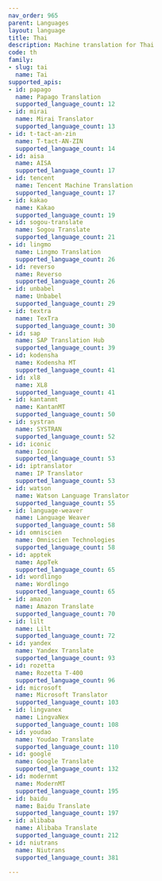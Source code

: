 ```yaml
---
nav_order: 965
parent: Languages
layout: language
title: Thai
description: Machine translation for Thai
code: th
family:
- slug: tai
  name: Tai
supported_apis:
- id: papago
  name: Papago Translation
  supported_language_count: 12
- id: mirai
  name: Mirai Translator
  supported_language_count: 13
- id: t-tact-an-zin
  name: T-tact-AN-ZIN
  supported_language_count: 14
- id: aisa
  name: AISA
  supported_language_count: 17
- id: tencent
  name: Tencent Machine Translation
  supported_language_count: 17
- id: kakao
  name: Kakao
  supported_language_count: 19
- id: sogou-translate
  name: Sogou Translate
  supported_language_count: 21
- id: lingmo
  name: Lingmo Translation
  supported_language_count: 26
- id: reverso
  name: Reverso
  supported_language_count: 26
- id: unbabel
  name: Unbabel
  supported_language_count: 29
- id: textra
  name: TexTra
  supported_language_count: 30
- id: sap
  name: SAP Translation Hub
  supported_language_count: 39
- id: kodensha
  name: Kodensha MT
  supported_language_count: 41
- id: xl8
  name: XL8
  supported_language_count: 41
- id: kantanmt
  name: KantanMT
  supported_language_count: 50
- id: systran
  name: SYSTRAN
  supported_language_count: 52
- id: iconic
  name: Iconic
  supported_language_count: 53
- id: iptranslator
  name: IP Translator
  supported_language_count: 53
- id: watson
  name: Watson Language Translator
  supported_language_count: 55
- id: language-weaver
  name: Language Weaver
  supported_language_count: 58
- id: omniscien
  name: Omniscien Technologies
  supported_language_count: 58
- id: apptek
  name: AppTek
  supported_language_count: 65
- id: wordlingo
  name: Wordlingo
  supported_language_count: 65
- id: amazon
  name: Amazon Translate
  supported_language_count: 70
- id: lilt
  name: Lilt
  supported_language_count: 72
- id: yandex
  name: Yandex Translate
  supported_language_count: 93
- id: rozetta
  name: Rozetta T-400
  supported_language_count: 96
- id: microsoft
  name: Microsoft Translator
  supported_language_count: 103
- id: lingvanex
  name: LingvaNex
  supported_language_count: 108
- id: youdao
  name: Youdao Translate
  supported_language_count: 110
- id: google
  name: Google Translate
  supported_language_count: 132
- id: modernmt
  name: ModernMT
  supported_language_count: 195
- id: baidu
  name: Baidu Translate
  supported_language_count: 197
- id: alibaba
  name: Alibaba Translate
  supported_language_count: 212
- id: niutrans
  name: Niutrans
  supported_language_count: 381

---
```


